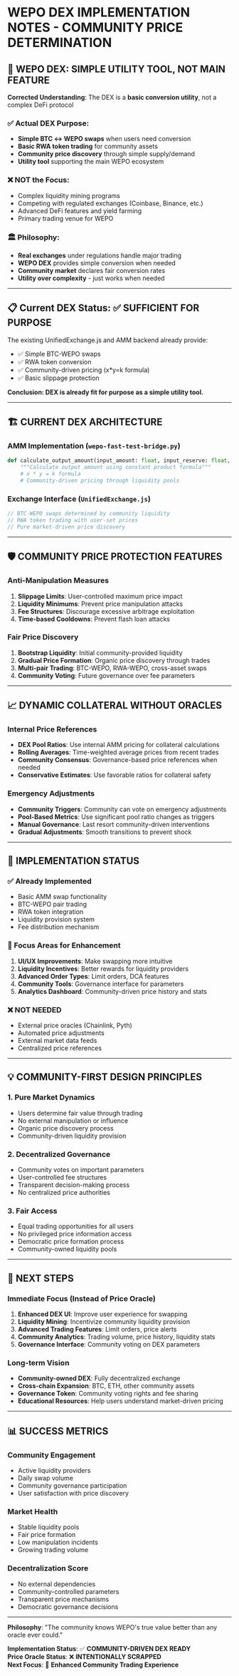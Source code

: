 # WEPO DEX IMPLEMENTATION NOTES - COMMUNITY PRICE DETERMINATION

## **🎯 WEPO DEX: SIMPLE UTILITY TOOL, NOT MAIN FEATURE**

**Corrected Understanding**: The DEX is a **basic conversion utility**, not a complex DeFi protocol

### **✅ Actual DEX Purpose:**
- **Simple BTC ↔ WEPO swaps** when users need conversion
- **Basic RWA token trading** for community assets
- **Community price discovery** through simple supply/demand
- **Utility tool** supporting the main WEPO ecosystem

### **❌ NOT the Focus:**
- Complex liquidity mining programs
- Competing with regulated exchanges (Coinbase, Binance, etc.)
- Advanced DeFi features and yield farming
- Primary trading venue for WEPO

### **🏛️ Philosophy:**
- **Real exchanges** under regulations handle major trading
- **WEPO DEX** provides simple conversion when needed
- **Community market** declares fair conversion rates
- **Utility over complexity** - just works when needed

---

## **📋 Current DEX Status: ✅ SUFFICIENT FOR PURPOSE**

The existing UnifiedExchange.js and AMM backend already provide:
- ✅ Simple BTC-WEPO swaps
- ✅ RWA token conversion
- ✅ Community-driven pricing (x*y=k formula)
- ✅ Basic slippage protection

**Conclusion: DEX is already fit for purpose as a simple utility tool.**

---

## 🏗️ **CURRENT DEX ARCHITECTURE**

### **AMM Implementation** (`wepo-fast-test-bridge.py`)
```python
def calculate_output_amount(input_amount: float, input_reserve: float, output_reserve: float) -> float:
    """Calculate output amount using constant product formula"""
    # x * y = k formula
    # Community-driven pricing through liquidity pools
```

### **Exchange Interface** (`UnifiedExchange.js`)
```javascript
// BTC-WEPO swaps determined by community liquidity
// RWA token trading with user-set prices
// Pure market-driven price discovery
```

---

## 🛡️ **COMMUNITY PRICE PROTECTION FEATURES**

### **Anti-Manipulation Measures**
1. **Slippage Limits**: User-controlled maximum price impact
2. **Liquidity Minimums**: Prevent price manipulation attacks
3. **Fee Structures**: Discourage excessive arbitrage exploitation
4. **Time-based Cooldowns**: Prevent flash loan attacks

### **Fair Price Discovery**
1. **Bootstrap Liquidity**: Initial community-provided liquidity
2. **Gradual Price Formation**: Organic price discovery through trades
3. **Multi-pair Trading**: BTC-WEPO, RWA-WEPO, cross-asset swaps
4. **Community Voting**: Future governance over fee parameters

---

## 📈 **DYNAMIC COLLATERAL WITHOUT ORACLES**

### **Internal Price References**
- **DEX Pool Ratios**: Use internal AMM pricing for collateral calculations
- **Rolling Averages**: Time-weighted average prices from recent trades
- **Community Consensus**: Governance-based price references when needed
- **Conservative Estimates**: Use favorable ratios for collateral safety

### **Emergency Adjustments**
- **Community Triggers**: Community can vote on emergency adjustments
- **Pool-Based Metrics**: Use significant pool ratio changes as triggers
- **Manual Governance**: Last resort community-driven interventions
- **Gradual Adjustments**: Smooth transitions to prevent shock

---

## 🔄 **IMPLEMENTATION STATUS**

### **✅ Already Implemented**
- Basic AMM swap functionality
- BTC-WEPO pair trading
- RWA token integration
- Liquidity provision system
- Fee distribution mechanism

### **🎯 Focus Areas for Enhancement**
1. **UI/UX Improvements**: Make swapping more intuitive
2. **Liquidity Incentives**: Better rewards for liquidity providers
3. **Advanced Order Types**: Limit orders, DCA features
4. **Community Tools**: Governance interface for parameters
5. **Analytics Dashboard**: Community-driven price history and stats

### **❌ NOT NEEDED**
- External price oracles (Chainlink, Pyth)
- Automated price adjustments
- External market data feeds
- Centralized price references

---

## 💡 **COMMUNITY-FIRST DESIGN PRINCIPLES**

### **1. Pure Market Dynamics**
- Users determine fair value through trading
- No external manipulation or influence
- Organic price discovery process
- Community-driven liquidity provision

### **2. Decentralized Governance**
- Community votes on important parameters
- User-controlled fee structures
- Transparent decision-making process
- No centralized price authorities

### **3. Fair Access**
- Equal trading opportunities for all users
- No privileged price information access
- Democratic price formation process
- Community-owned liquidity pools

---

## 🚀 **NEXT STEPS**

### **Immediate Focus (Instead of Price Oracle)**
1. **Enhanced DEX UI**: Improve user experience for swapping
2. **Liquidity Mining**: Incentivize community liquidity provision
3. **Advanced Trading Features**: Limit orders, price alerts
4. **Community Analytics**: Trading volume, price history, liquidity stats
5. **Governance Interface**: Community voting on DEX parameters

### **Long-term Vision**
- **Community-owned DEX**: Fully decentralized exchange
- **Cross-chain Expansion**: BTC, ETH, other community assets
- **Governance Token**: Community voting rights and fee sharing
- **Educational Resources**: Help users understand market-driven pricing

---

## 📊 **SUCCESS METRICS**

### **Community Engagement**
- Active liquidity providers
- Daily swap volume
- Community governance participation
- User satisfaction with price discovery

### **Market Health**
- Stable liquidity pools
- Fair price formation
- Low manipulation incidents
- Growing trading volume

### **Decentralization Score**
- No external dependencies
- Community-controlled parameters
- Transparent price mechanisms
- Democratic governance decisions

---

**Philosophy**: "The community knows WEPO's true value better than any oracle ever could."

**Implementation Status**: ✅ **COMMUNITY-DRIVEN DEX READY**  
**Price Oracle Status**: ❌ **INTENTIONALLY SCRAPPED**  
**Next Focus**: 🎯 **Enhanced Community Trading Experience**